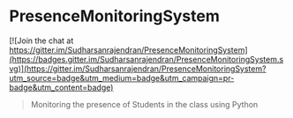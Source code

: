 # PresenceMonitoringSystem

[![Join the chat at https://gitter.im/Sudharsanrajendran/PresenceMonitoringSystem](https://badges.gitter.im/Sudharsanrajendran/PresenceMonitoringSystem.svg)](https://gitter.im/Sudharsanrajendran/PresenceMonitoringSystem?utm_source=badge&utm_medium=badge&utm_campaign=pr-badge&utm_content=badge)
> Monitoring the presence of Students in the class using Python
